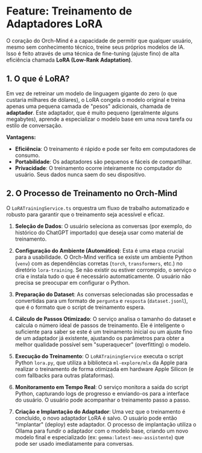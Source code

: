 # Feature: Treinamento de Adaptadores LoRA

O coração do Orch-Mind é a capacidade de permitir que qualquer usuário, mesmo sem conhecimento técnico, treine seus próprios modelos de IA. Isso é feito através de uma técnica de fine-tuning (ajuste fino) de alta eficiência chamada **LoRA (Low-Rank Adaptation)**.

## 1. O que é LoRA?

Em vez de retreinar um modelo de linguagem gigante do zero (o que custaria milhares de dólares), o LoRA congela o modelo original e treina apenas uma pequena camada de "pesos" adicionais, chamada de **adaptador**. Este adaptador, que é muito pequeno (geralmente alguns megabytes), aprende a especializar o modelo base em uma nova tarefa ou estilo de conversação.

**Vantagens:**

-   **Eficiência**: O treinamento é rápido e pode ser feito em computadores de consumo.
-   **Portabilidade**: Os adaptadores são pequenos e fáceis de compartilhar.
-   **Privacidade**: O treinamento ocorre inteiramente no computador do usuário. Seus dados nunca saem do seu dispositivo.

## 2. O Processo de Treinamento no Orch-Mind

O `LoRATrainingService.ts` orquestra um fluxo de trabalho automatizado e robusto para garantir que o treinamento seja acessível e eficaz.

1.  **Seleção de Dados**: O usuário seleciona as conversas (por exemplo, do histórico do ChatGPT importado) que deseja usar como material de treinamento.

2.  **Configuração do Ambiente (Automático)**: Esta é uma etapa crucial para a usabilidade. O Orch-Mind verifica se existe um ambiente Python (`venv`) com as dependências corretas (`torch`, `transformers`, etc.) no diretório `lora-training`. Se não existir ou estiver corrompido, o serviço o cria e instala tudo o que é necessário automaticamente. O usuário não precisa se preocupar em configurar o Python.

3.  **Preparação do Dataset**: As conversas selecionadas são processadas e convertidas para um formato de `pergunta` e `resposta` (`dataset.jsonl`), que é o formato que o script de treinamento espera.

4.  **Cálculo de Passos Otimizado**: O serviço analisa o tamanho do dataset e calcula o número ideal de passos de treinamento. Ele é inteligente o suficiente para saber se este é um treinamento inicial ou um ajuste fino de um adaptador já existente, ajustando os parâmetros para obter a melhor qualidade possível sem "superaquecer" (overfitting) o modelo.

5.  **Execução do Treinamento**: O `LoRATrainingService` executa o script Python `lora.py`, que utiliza a biblioteca `ml-explore/mlx` da Apple para realizar o treinamento de forma otimizada em hardware Apple Silicon (e com fallbacks para outras plataformas).

6.  **Monitoramento em Tempo Real**: O serviço monitora a saída do script Python, capturando logs de progresso e enviando-os para a interface do usuário. O usuário pode acompanhar o treinamento passo a passo.

7.  **Criação e Implantação do Adaptador**: Uma vez que o treinamento é concluído, o novo adaptador LoRA é salvo. O usuário pode então "implantar" (deploy) este adaptador. O processo de implantação utiliza o Ollama para fundir o adaptador com o modelo base, criando um novo modelo final e especializado (ex: `gemma:latest-meu-assistente`) que pode ser usado imediatamente para conversas.
